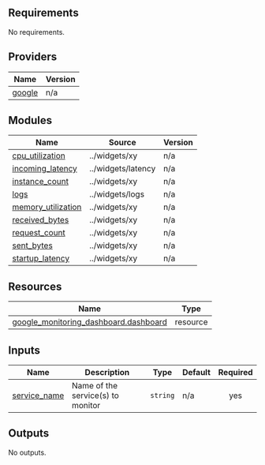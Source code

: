 <!-- BEGIN_TF_DOCS -->
## Requirements

No requirements.

## Providers

| Name | Version |
|------|---------|
| <a name="provider_google"></a> [google](#provider\_google) | n/a |

## Modules

| Name | Source | Version |
|------|--------|---------|
| <a name="module_cpu_utilization"></a> [cpu\_utilization](#module\_cpu\_utilization) | ../widgets/xy | n/a |
| <a name="module_incoming_latency"></a> [incoming\_latency](#module\_incoming\_latency) | ../widgets/latency | n/a |
| <a name="module_instance_count"></a> [instance\_count](#module\_instance\_count) | ../widgets/xy | n/a |
| <a name="module_logs"></a> [logs](#module\_logs) | ../widgets/logs | n/a |
| <a name="module_memory_utilization"></a> [memory\_utilization](#module\_memory\_utilization) | ../widgets/xy | n/a |
| <a name="module_received_bytes"></a> [received\_bytes](#module\_received\_bytes) | ../widgets/xy | n/a |
| <a name="module_request_count"></a> [request\_count](#module\_request\_count) | ../widgets/xy | n/a |
| <a name="module_sent_bytes"></a> [sent\_bytes](#module\_sent\_bytes) | ../widgets/xy | n/a |
| <a name="module_startup_latency"></a> [startup\_latency](#module\_startup\_latency) | ../widgets/xy | n/a |

## Resources

| Name | Type |
|------|------|
| [google_monitoring_dashboard.dashboard](https://registry.terraform.io/providers/hashicorp/google/latest/docs/resources/monitoring_dashboard) | resource |

## Inputs

| Name | Description | Type | Default | Required |
|------|-------------|------|---------|:--------:|
| <a name="input_service_name"></a> [service\_name](#input\_service\_name) | Name of the service(s) to monitor | `string` | n/a | yes |

## Outputs

No outputs.
<!-- END_TF_DOCS -->
